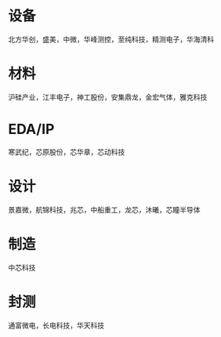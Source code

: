 # 设备
北方华创，盛美，中微，华峰测控，至纯科技，精测电子，华海清科

# 材料
沪硅产业，江丰电子，神工股份，安集鼎龙，金宏气体，雅克科技

# EDA/IP
寒武纪，芯原股份，芯华章，芯动科技

# 设计
景嘉微，航锦科技，兆芯，中船重工，龙芯，沐曦，芯瞳半导体

# 制造
中芯科技

# 封测
通富微电，长电科技，华天科技